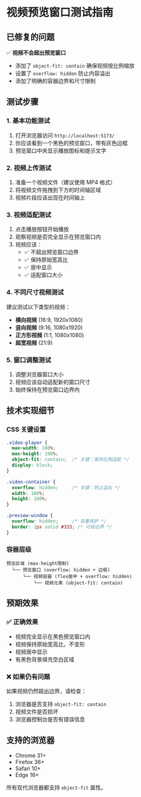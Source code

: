 # 视频预览窗口测试指南

## 已修复的问题

✅ **视频不会超出预览窗口**
- 添加了 `object-fit: contain` 确保视频按比例缩放
- 设置了 `overflow: hidden` 防止内容溢出
- 添加了明确的容器边界和尺寸限制

## 测试步骤

### 1. 基本功能测试
1. 打开浏览器访问 `http://localhost:5173/`
2. 你应该看到一个黑色的预览窗口，带有灰色边框
3. 预览窗口中央显示播放图标和提示文字

### 2. 视频上传测试
1. 准备一个视频文件（建议使用 MP4 格式）
2. 将视频文件拖拽到下方的时间轴区域
3. 视频片段应该出现在时间轴上

### 3. 视频适配测试
1. 点击播放按钮开始播放
2. 观察视频是否完全显示在预览窗口内
3. 视频应该：
   - ✅ 不超出预览窗口边界
   - ✅ 保持原始宽高比
   - ✅ 居中显示
   - ✅ 适配窗口大小

### 4. 不同尺寸视频测试
建议测试以下类型的视频：
- **横向视频** (16:9, 1920x1080)
- **竖向视频** (9:16, 1080x1920) 
- **正方形视频** (1:1, 1080x1080)
- **超宽视频** (21:9)

### 5. 窗口调整测试
1. 调整浏览器窗口大小
2. 视频应该自动适配新的窗口尺寸
3. 始终保持在预览窗口边界内

## 技术实现细节

### CSS 关键设置
```css
.video-player {
  max-width: 100%;
  max-height: 100%;
  object-fit: contain;  /* 关键：保持比例适配 */
  display: block;
}

.video-container {
  overflow: hidden;     /* 关键：防止溢出 */
  width: 100%;
  height: 100%;
}

.preview-window {
  overflow: hidden;     /* 双重保护 */
  border: 2px solid #333; /* 可视边界 */
}
```

### 容器层级
```
预览区域 (max-height限制)
  └── 预览窗口 (overflow: hidden + 边框)
      └── 视频容器 (flex居中 + overflow: hidden)
          └── 视频元素 (object-fit: contain)
```

## 预期效果

### ✅ 正确效果
- 视频完全显示在黑色预览窗口内
- 视频保持原始宽高比，不变形
- 视频居中显示
- 有黑色背景填充空白区域

### ❌ 如果仍有问题
如果视频仍然超出边界，请检查：
1. 浏览器是否支持 `object-fit: contain`
2. 视频文件是否损坏
3. 浏览器控制台是否有错误信息

## 支持的浏览器
- Chrome 31+
- Firefox 36+
- Safari 10+
- Edge 16+

所有现代浏览器都支持 `object-fit` 属性。
